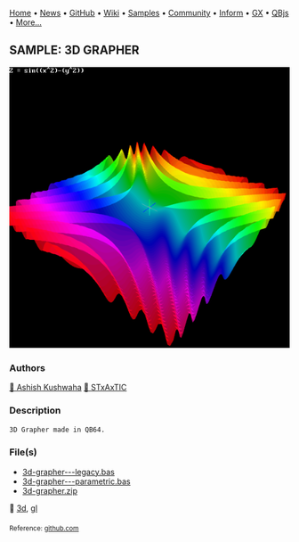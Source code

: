 [Home](https://qb64.com) • [News](../../news.md) • [GitHub](https://github.com/QB64Official/qb64) • [Wiki](https://github.com/QB64Official/qb64/wiki) • [Samples](../../samples.md) • [Community](../../community.md) • [Inform](../../inform.md) • [GX](../../gx.md) • [QBjs](../../qbjs.md) • [More...](../../more.md)

## SAMPLE: 3D GRAPHER

![screenshot.png](img/screenshot.png)

### Authors

[🐝 Ashish Kushwaha](../ashish-kushwaha.md) [🐝 STxAxTIC](../stxaxtic.md) 

### Description

```text
3D Grapher made in QB64.
```

### File(s)

* [3d-grapher---legacy.bas](src/3d-grapher---legacy.bas)
* [3d-grapher---parametric.bas](src/3d-grapher---parametric.bas)
* [3d-grapher.zip](src/3d-grapher.zip)

🔗 [3d](../3d.md), [gl](../gl.md)


<sub>Reference: [github.com](https://github.com/AshishKingdom/3D-Grapher) </sub>
